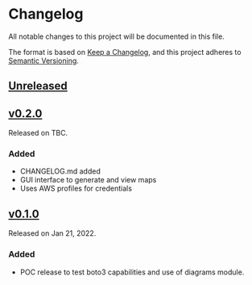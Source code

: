 # Changelog
All notable changes to this project will be documented in this file.

The format is based on [Keep a Changelog](https://keepachangelog.com/en/1.0.0/),
and this project adheres to [Semantic Versioning](https://semver.org/spec/v2.0.0.html).

## [Unreleased]

## [v0.2.0]
Released on TBC.
### Added
- CHANGELOG.md added
- GUI interface to generate and view maps
- Uses AWS profiles for credentials

## [v0.1.0]
Released on Jan 21, 2022.
### Added
- POC release to test boto3 capabilities and use of diagrams module.

[Unreleased]: https://github.com/Corp-Sandbox/InfraMapper/v1.0.0...HEAD
[v0.2.0]: https://github.com/Corp-Sandbox/InfraMapper/compare/v0.1.0...v0.2.0
[v0.1.0]: https://github.com/Corp-Sandbox/InfraMapper/releases/tag/v0.1.0
